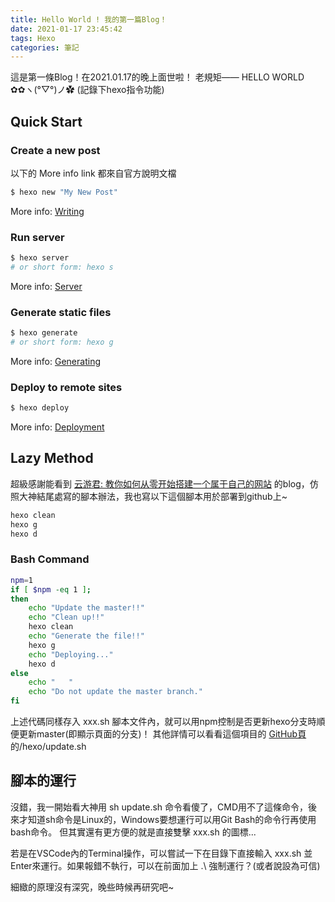 ```yaml
---
title: Hello World ! 我的第一篇Blog！
date: 2021-01-17 23:45:42
tags: Hexo
categories: 筆記
---
```

這是第一條Blog！在2021.01.17的晚上面世啦！
老規矩—— HELLO WORLD ✿✿ヽ(°▽°)ノ✿ (記錄下hexo指令功能)

## Quick Start

### Create a new post
以下的 More info link 都來自官方說明文檔
``` bash
$ hexo new "My New Post"
```
More info: [Writing](https://hexo.io/docs/writing.html)


### Run server
``` bash
$ hexo server
# or short form: hexo s
```
More info: [Server](https://hexo.io/docs/server.html)


### Generate static files
``` bash
$ hexo generate
# or short form: hexo g
```
More info: [Generating](https://hexo.io/docs/generating.html)


### Deploy to remote sites
``` bash
$ hexo deploy
```
More info: [Deployment](https://hexo.io/docs/one-command-deployment.html)




## Lazy Method

超級感謝能看到 [云游君: 教你如何从零开始搭建一个属于自己的网站](https://cloud.tencent.com/developer/article/1609701) 的blog，仿照大神結尾處寫的腳本辦法，我也寫以下這個腳本用於部署到github上~

``` bash
hexo clean
hexo g
hexo d
```

### Bash Command
``` bash
npm=1
if [ $npm -eq 1 ];
then
    echo "Update the master!!"
    echo "Clean up!!"
    hexo clean
    echo "Generate the file!!"
    hexo g
    echo "Deploying..."
    hexo d
else
    echo "   "
    echo "Do not update the master branch."
fi
```
上述代碼同樣存入 xxx.sh 腳本文件內，就可以用npm控制是否更新hexo分支時順便更新master(即顯示頁面的分支)！
其他詳情可以看看這個項目的 [GitHub頁](https://github.com/yyyyyyounger/yyyyyyounger.github.io/tree/hexo) 的/hexo/update.sh


## 腳本的運行
沒錯，我一開始看大神用 sh update.sh 命令看傻了，CMD用不了這條命令，後來才知道sh命令是Linux的，Windows要想運行可以用Git Bash的命令行再使用bash命令。
但其實還有更方便的就是直接雙擊 xxx.sh 的圖標...

若是在VSCode內的Terminal操作，可以嘗試一下在目錄下直接輸入 xxx.sh 並Enter來運行。如果報錯不執行，可以在前面加上 .\ 強制運行？(或者說設為可信)

細緻的原理沒有深究，晚些時候再研究吧~
